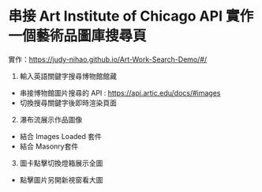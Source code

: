 # 串接 Art Institute of Chicago API 實作一個藝術品圖庫搜尋頁


實作：https://judy-nihao.github.io/Art-Work-Search-Demo/#/

1. 輸入英語關鍵字搜尋博物館館藏
- 串接博物館圖片搜尋的 API : https://api.artic.edu/docs/#images
- 切換搜尋關鍵字後即時渲染頁面

2. 瀑布流展示作品圖像
- 結合 Images Loaded 套件
- 結合 Masonry套件

3. 圖卡點擊切換燈箱展示全圖
- 點擊圖片另開新視窗看大圖

